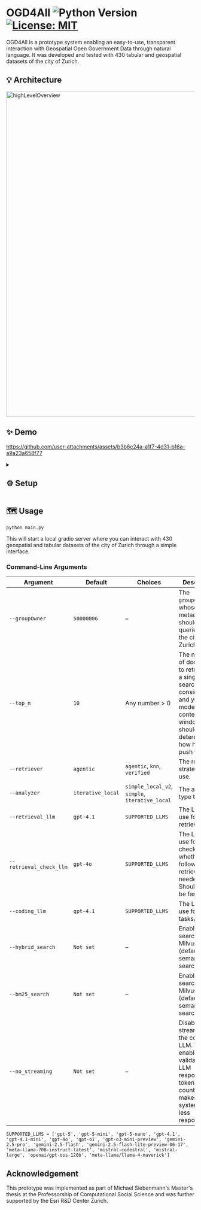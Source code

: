 # OGD4All ![Python Version](https://img.shields.io/badge/Python-3.12-blue) [![License: MIT](https://img.shields.io/badge/License-MIT-yellow.svg)](https://opensource.org/licenses/MIT)

OGD4All is a prototype system enabling an easy-to-use, transparent interaction with Geospatial Open Government Data through natural language. It was developed and tested with 430 tabular and geospatial datasets of the city of Zurich.

## 💡 Architecture
<img width="2948" height="869" alt="highLevelOverview" src="https://github.com/user-attachments/assets/828f68c2-470b-4c59-b80f-8b371cac0d29" />


## ✨ Demo
https://github.com/user-attachments/assets/b3b6c24a-a1f7-4d31-b16a-a9a23a658f77

<details>
<summary>

## ⚙️ Setup

</summary>

### 1. Code Environment Setup
Run the following commands with Python 3.12 to create a virtual environment that contains all required dependencies:
```bash
python -m venv .venv # Create new virtual environment named .venv (or whatever you wanna call it)

# activate virtual environment depending on your platform #
.venv\Scripts\activate.bat # Windows, cmd.exe
.venv\Scripts\Activate.ps1 # Windows, Powershell
source .venv/bin/activate  # Linux/MacOS
# ------------------------------------------------------- #

pip install -r requirements.txt
```
Configure the following environment variables:
AZURE_OPENAI_API_KEY, AZURE_OPENAI_ENDPOINT, AZURE_OPENAI_ENDPOINT_EMBEDDING_LARGE

### 2. Obtaining Zurich OGD
The system was tested with 430 tabular and geospatial datasets of the city of Zurich, but could also be used with other types of data (with some additional steps).
While the associated metadata is already contained in this repository, you need to perform some additional steps for getting the actual data.
1. Download the datasets [here](https://drive.google.com/file/d/1MdqwSZW0i__oRXNFUJAqlwYcFqypGpia/view?usp=sharing). Unfortunately, Zurich's open data platform does not offer an API for downloading datasets, meaning these datasets were manually exported. Note that this was performed in March and May of 2025, meaning some datasets may be out-of-date. All extraction timestamp, dataset titles and filenames are listed in `data\opendata\50000006\downloads.csv`, feel free to replace datasets with more recent versions.
2. Extract the ZIP folder into the directory `data\opendata\50000006\extracted` (make sure it is not further nested).
3. If you added the data correctly, you should see the following messages at startup:
```
[info     ] Will use 430 files for group owner 50000006.
[info     ] 430/548 metadata embeddings remaining after filtering for existing data.
```

### 3. Vector Store with Embeddings
By default, OGD4All uses OpenAI's `text-embedding-3-large` for semantic search. Corresponding embeddings were generated for the metadata of all datasets, and is stored in `data\metadata\50000006\processed_metadata_embeddings.csv`. You have two options:
- **Keep text-embedding-3-large**: You'll need to set either the environment variable `OPENAI_API_KEY` (with your OpenAI API key) or both `AZURE_OPENAI_API_KEY` and `AZURE_OPENAI_ENDPOINT_EMBEDDING_LARGE` (with your Azure OpenAI API key and endpoint).
- **Use custom embeddings**: First, update the `processed_metadata_embeddings.csv` file by modifying the `scraping\generate_embeddings.py` script with your own method. Then, update the `get_embedding` function in `retrieval\retriever.py`.

### 4. LLM Setup
Support for LLMs provided by Azure OpenAI, Azure, OpenAI, OpenRouter, and Ollama is implemented.
Depending on which one you use, set the environment variable `AZURE_OPENAI_API_KEY`, `AZURE_OPENAI_ENDPOINT`, `AZURE_API_KEY`, `OPENAI_API_KEY`, or `OPENROUTER_API_KEY`.

If your desired model is not listed in `SUPPORTED_LLMS` in `utils.py`, just add it to the list and adapt the `get_llm_client` function.
</details>

  
## 🗺️ Usage
```
python main.py
```
This will start a local gradio server where you can interact with 430 geospatial and tabular datasets of the city of Zurich through a simple interface.

### Command-Line Arguments
| Argument                | Default           | Choices                                                        | Description                                                                                                                                               |
| ----------------------- | ----------------- | -------------------------------------------------------------- | --------------------------------------------------------------------------------------------------------------------------------------------------------- |
| `--groupOwner`          | `50000006`        | –                                                              | The `groupOwner` ID whose metadata should be queried (e.g., the city of Zurich).                                                                          |
| `--top_n`               | `10`              | Any number > 0                                                 | The number of documents to retrieve for a single KNN search. Cost considerations and your model's context window should determine how high you push this. |
| `--retriever`           | `agentic`         | `agentic`, `knn`, `verified`                                   | The retrieval strategy to use.                                                                                                                            |
| `--analyzer`            | `iterative_local` | `simple_local_v2`, `simple`, `iterative_local`                 | The analyzer type to use.                                                                                                                                 |
| `--retrieval_llm`       | `gpt-4.1`         | `SUPPORTED_LLMS`                                               | The LLM to use for retrieval tasks.                                                                                                                       |
| `--retrieval_check_llm` | `gpt-4o`          | `SUPPORTED_LLMS`                                               | The LLM to use for checking whether a follow-up retrieval is needed. Should ideally be fast.                                                              |
| `--coding_llm`          | `gpt-4.1`         | `SUPPORTED_LLMS`                                               | The LLM to use for coding tasks/analysis.                                                                                                                 |
| `--hybrid_search`       | `Not set`         | –                                                              | Enable hybrid search with Milvus (default is semantic search).                                                                                            |
| `--bm25_search`         | `Not set`         | –                                                              | Enable BM25 search with Milvus (default is semantic search).                                                                                              |
| `--no_streaming`        | `Not set`         | –                                                              | Disable streaming for the coding LLM. This enables validation of LLM responses and token counting, but makes the system feel less responsive.             |

```
SUPPORTED_LLMS = ['gpt-5', 'gpt-5-mini', 'gpt-5-nano', 'gpt-4.1', 'gpt-4.1-mini', 'gpt-4o', 'gpt-o1', 'gpt-o3-mini-preview', 'gemini-2.5-pro', 'gemini-2.5-flash', 'gemini-2.5-flash-lite-preview-06-17', 'meta-llama-70B-instruct-latest', 'mistral-codestral', 'mistral-large', 'openai/gpt-oss-120b', 'meta-llama/llama-4-maverick']
```

## Acknowledgement
This prototype was implemented as part of Michael Siebenmann's Master's thesis at the Professorship of Computational Social Science and was further supported by the Esri R&D Center Zurich.
